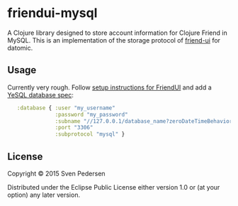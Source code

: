 # friendui-mysql

A Clojure library designed to store account information for Clojure Friend in MySQL.
This is an implementation of the storage protocol of [friend-ui](https://github.com/sveri/friend-ui/) for datomic.


## Usage

Currently very rough. Follow [setup instructions for FriendUI](https://github.com/sveri/friend-ui/) and
add a [YeSQL database spec](https://github.com/krisajenkins/yesql/):

```Clojure
   :database { :user "my_username"
               :password "my_password"
               :subname "//127.0.0.1/database_name?zeroDateTimeBehavior=convertToNull"
               :port "3306"
               :subprotocol "mysql" }
```

## License

Copyright © 2015 Sven Pedersen

Distributed under the Eclipse Public License either version 1.0 or (at
your option) any later version.
